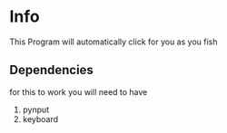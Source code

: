 # Info
This Program will automatically click for you as you fish
## Dependencies
for this to work you will need to have
1. pynput
2. keyboard

